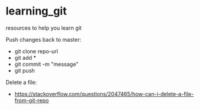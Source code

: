 # learning_git
resources to help you learn git

Push changes back to master:
- git clone repo-url
- git add *
- git commit -m "message"
- git push
  

Delete a file:
- https://stackoverflow.com/questions/2047465/how-can-i-delete-a-file-from-git-repo
